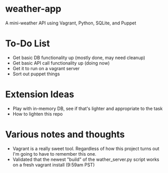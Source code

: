 # weather-app
A mini-weather API using Vagrant, Python, SQLite, and Puppet


# To-Do List
* Get basic DB functionality up (mostly done, may need cleanup)
* Get basic API call functionality up (doing now)
* Get it to run on a vagrant server
* Sort out puppet things

# Extension Ideas
* Play with in-memory DB, see if that's lighter and appropriate to the task
* How to lighten this repo

# Various notes and thoughts
* Vagrant is a really sweet tool. Regardless of how this project turns out I'm going to have to remember this one.
* Validated that the newest "build" of the wather_server.py script works on a fresh vagrant install (9:59am PST)